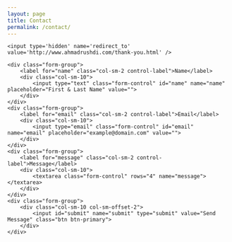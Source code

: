 ```yaml
---
layout: page
title: Contact
permalink: /contact/
---
```


<form class="form-horizontal" role="form" method="post" action="https://getsimpleform.com/messages?form_api_token=66fbee9ab3ce6ef1d615305d340a34b2">

	<input type='hidden' name='redirect_to' value='http://www.ahmadrushdi.com/thank-you.html' />

    <div class="form-group">
        <label for="name" class="col-sm-2 control-label">Name</label>
        <div class="col-sm-10">
            <input type="text" class="form-control" id="name" name="name" placeholder="First & Last Name" value="">
        </div>
    </div>
    <div class="form-group">
        <label for="email" class="col-sm-2 control-label">Email</label>
        <div class="col-sm-10">
            <input type="email" class="form-control" id="email" name="email" placeholder="example@domain.com" value="">
        </div>
    </div>
    <div class="form-group">
        <label for="message" class="col-sm-2 control-label">Message</label>
        <div class="col-sm-10">
            <textarea class="form-control" rows="4" name="message"></textarea>
        </div>
    </div>
    <div class="form-group">
        <div class="col-sm-10 col-sm-offset-2">
            <input id="submit" name="submit" type="submit" value="Send Message" class="btn btn-primary">
        </div>
    </div>
</form>